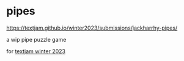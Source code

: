 # pipes

https://textjam.github.io/winter2023/submissions/jackharrhy-pipes/

a wip pipe puzzle game

for [textjam winter 2023](https://textjam.github.io/winter2023)
